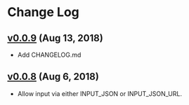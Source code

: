 # Change Log

## [v0.0.9](https://github.com/refinery-platform/docker_igv_js/tree/v0.0.9) (Aug 13, 2018)

* Add CHANGELOG.md

## [v0.0.8](https://github.com/refinery-platform/docker_igv_js/tree/v0.0.8) (Aug 6, 2018)

* Allow input via either INPUT_JSON or INPUT_JSON_URL.